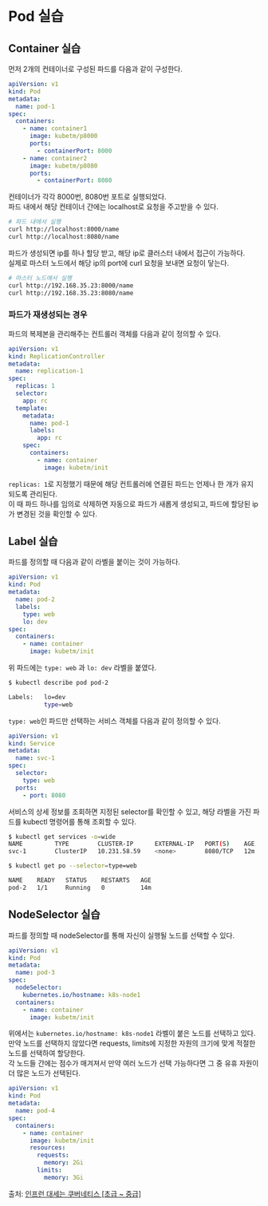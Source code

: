# Pod 실습

## Container 실습

먼저 2개의 컨테이너로 구성된 파드를 다음과 같이 구성한다.

```yaml
apiVersion: v1
kind: Pod
metadata:
  name: pod-1
spec:
  containers:
    - name: container1
      image: kubetm/p8000
      ports:
        - containerPort: 8000
    - name: container2
      image: kubetm/p8080
      ports:
        - containerPort: 8080
```

컨테이너가 각각 8000번, 8080번 포트로 실행되었다.  
파드 내에서 해당 컨테이너 간에는 localhost로 요청을 주고받을 수 있다.

```bash
# 파드 내에서 실행
curl http://localhost:8000/name
curl http://localhost:8080/name
```

파드가 생성되면 ip를 하나 할당 받고, 해당 ip로 클러스터 내에서 접근이 가능하다.  
실제로 마스터 노드에서 해당 ip의 port에 curl 요청을 보내면 요청이 닿는다.

```bash
# 마스터 노드에서 실행
curl http://192.168.35.23:8000/name
curl http://192.168.35.23:8080/name
```

### 파드가 재생성되는 경우

파드의 복제본을 관리해주는 컨트롤러 객체를 다음과 같이 정의할 수 있다.

```yaml
apiVersion: v1
kind: ReplicationController
metadata:
  name: replication-1
spec:
  replicas: 1
  selector:
    app: rc
  template:
    metadata:
      name: pod-1
      labels:
        app: rc
    spec:
      containers:
        - name: container
          image: kubetm/init
```

`replicas: 1`로 지정했기 때문에 해당 컨트롤러에 연결된 파드는 언제나 한 개가 유지되도록 관리된다.  
이 때 파드 하나를 임의로 삭제하면 자동으로 파드가 새롭게 생성되고, 파드에 할당된 ip가 변경된 것을 확인할 수 있다.

## Label 실습

파드를 정의할 때 다음과 같이 라벨을 붙이는 것이 가능하다.

```yaml
apiVersion: v1
kind: Pod
metadata:
  name: pod-2
  labels:
    type: web
    lo: dev
spec:
  containers:
    - name: container
      image: kubetm/init
```

위 파드에는 `type: web` 과 `lo: dev` 라벨을 붙였다.

```bash
$ kubectl describe pod pod-2

Labels:   lo=dev
          type=web
```

`type: web`인 파드만 선택하는 서비스 객체를 다음과 같이 정의할 수 있다.

```yaml
apiVersion: v1
kind: Service
metadata:
  name: svc-1
spec:
  selector:
    type: web
  ports:
    - port: 8080
```

서비스의 상세 정보를 조회하면 지정된 selector를 확인할 수 있고, 해당 라벨을 가진 파드를 kubectl 명령어를 통해 조회할 수 있다.

```bash
$ kubectl get services -o=wide
NAME         TYPE        CLUSTER-IP      EXTERNAL-IP   PORT(S)    AGE    SELECTOR
svc-1        ClusterIP   10.231.58.59    <none>        8080/TCP   12m    type=web

$ kubectl get po --selector=type=web

NAME    READY   STATUS    RESTARTS   AGE
pod-2   1/1     Running   0          14m
```

## NodeSelector 실습

파드를 정의할 때 nodeSelector를 통해 자신이 실행될 노드를 선택할 수 있다.

```yaml
apiVersion: v1
kind: Pod
metadata:
  name: pod-3
spec:
  nodeSelector:
    kubernetes.io/hostname: k8s-node1
  containers:
    - name: container
      image: kubetm/init
```

위에서는 `kubernetes.io/hostname: k8s-node1` 라벨이 붙은 노드를 선택하고 있다.  
만약 노드를 선택하지 않았다면 requests, limits에 지정한 자원의 크기에 맞게 적절한 노드를 선택하여 할당한다.  
각 노드들 간에는 점수가 매겨져서 만약 여러 노드가 선택 가능하다면 그 중 유휴 자원이 더 많은 노드가 선택된다.

```yaml
apiVersion: v1
kind: Pod
metadata:
  name: pod-4
spec:
  containers:
    - name: container
      image: kubetm/init
      resources:
        requests:
          memory: 2Gi
        limits:
          memory: 3Gi
```

출처: [인프런 대세는 쿠버네티스 [초급 ~ 중급]](https://inf.run/yW34)
